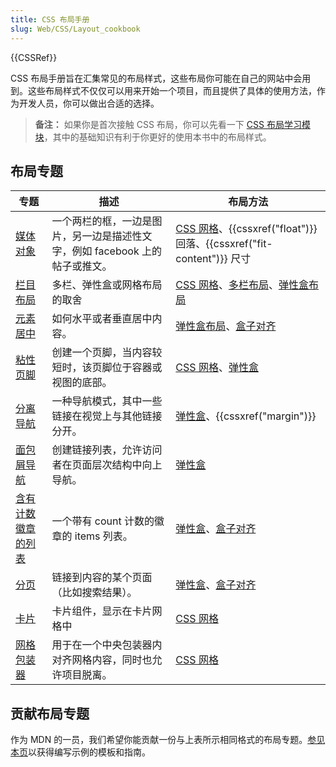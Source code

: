 ```yaml
---
title: CSS 布局手册
slug: Web/CSS/Layout_cookbook
---
```


{{CSSRef}}

CSS 布局手册旨在汇集常见的布局样式，这些布局你可能在自己的网站中会用到。这些布局样式不仅仅可以用来开始一个项目，而且提供了具体的使用方法，作为开发人员，你可以做出合适的选择。

> **备注：** 如果你是首次接触 CSS 布局，你可以先看一下 [CSS 布局学习模块](/zh-CN/docs/Learn/CSS/CSS_layout)，其中的基础知识有利于你更好的使用本书中的布局样式。

## 布局专题

| 专题                                                                               | 描述                                                                                 | 布局方法                                                                                                                                       |
| ------------------------------------------------------------------------------------ | ------------------------------------------------------------------------------------------- | ---------------------------------------------------------------------------------------------------------------------------------------------------- |
| [媒体对象](/zh-CN/docs/Web/CSS/Layout_cookbook/Media_objects)                   | 一个两栏的框，一边是图片，另一边是描述性文字，例如 facebook 上的帖子或推文。                 | [CSS 网格](/zh-CN/docs/Web/CSS/CSS_Grid_Layout)、{{cssxref("float")}} 回落、{{cssxref("fit-content")}} 尺寸                  |
| [栏目布局](/zh-CN/docs/Web/CSS/Layout_cookbook/Column_layouts)                        | 多栏、弹性盒或网格布局的取舍                                        | [CSS 网格](/zh-CN/docs/Web/CSS/CSS_Grid_Layout)、[多栏布局](/zh-CN/docs/Web/CSS/CSS_Columns)、[弹性盒布局](/zh-CN/docs/Web/CSS/CSS_Flexible_Box_Layout) |
| [元素居中](/zh-CN/docs/Web/CSS/Layout_cookbook/Center_an_element)           | 如何水平或者垂直居中内容。                                                             | [弹性盒布局](/zh-CN/docs/Web/CSS/CSS_Flexible_Box_Layout)、[盒子对齐](/zh-CN/docs/Web/CSS/CSS_Box_Alignment)                                       |
| [粘性页脚](/zh-CN/docs/Web/CSS/Layout_cookbook/Sticky_footers)                 | 创建一个页脚，当内容较短时，该页脚位于容器或视图的底部。                                     | [CSS 网格](/zh-CN/docs/Web/CSS/CSS_Grid_Layout)、[弹性盒](/zh-CN/docs/Web/CSS/CSS_Flexible_Box_Layout)                                              |
| [分离导航](/zh-CN/docs/Web/CSS/Layout_cookbook/Split_Navigation)             | 一种导航模式，其中一些链接在视觉上与其他链接分开。                                             | [弹性盒](/zh-CN/docs/Web/CSS/CSS_Flexible_Box_Layout)、{{cssxref("margin")}}                                                                 |
| [面包屑导航](/zh-CN/docs/Web/CSS/Layout_cookbook/Breadcrumb_Navigation)   | 创建链接列表，允许访问者在页面层次结构中向上导航。                                            | [弹性盒](/zh-CN/docs/Web/CSS/CSS_Flexible_Box_Layout)                                                                                               |
| [含有计数徽章的列表](/zh-CN/docs/Web/CSS/Layout_cookbook/List_group_with_badges) | 一个带有 count 计数的徽章的 items 列表。                                                      | [弹性盒](/zh-CN/docs/Web/CSS/CSS_Flexible_Box_Layout)、[盒子对齐](/zh-CN/docs/Web/CSS/CSS_Box_Alignment)                                       |
| [分页](/zh-CN/docs/Web/CSS/Layout_cookbook/Pagination)                         | 链接到内容的某个页面（比如搜索结果）。                                                              | [弹性盒](/zh-CN/docs/Web/CSS/CSS_Flexible_Box_Layout)、[盒子对齐](/zh-CN/docs/Web/CSS/CSS_Box_Alignment)                                       |
| [卡片](/zh-CN/docs/Web/CSS/Layout_cookbook/Card)                                     | 卡片组件，显示在卡片网格中                                                                  | [CSS 网格](/zh-CN/docs/Web/CSS/CSS_Grid_Layout)                                                                                                   |
| [网格包装器](/zh-CN/docs/Web/CSS/Layout_cookbook/Grid_wrapper)                     | 用于在一个中央包装器内对齐网格内容，同时也允许项目脱离。 | [CSS 网格](/zh-CN/docs/Web/CSS/CSS_Grid_Layout)                                                                                                      |

## 贡献布局专题

作为 MDN 的一员，我们希望你能贡献一份与上表所示相同格式的布局专题。[参见本页](/zh-CN/docs/Web/CSS/Layout_cookbook/Contribute_a_recipe)以获得编写示例的模板和指南。
